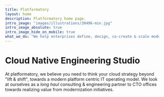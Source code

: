 ```yaml
---
title: Platformatory
layout: home
description: Platformatory home page.
intro_image: "images/illustrations/30496-min.jpg"
intro_image_absolute: true
intro_image_hide_on_mobile: true
what_we_do: "We help enterprises define, design, co-create & scale modern digital platforms, with a focus on APIs, Data & Infrastructure"
---
```


# Cloud Native Engineering Studio

At platformatory, we believe you need to think your cloud strategy beyond "lift & shift", towards a modern platform centric IT operating model. We look at ourselves as a _long haul_ consulting & engineering partner to CTO offices towards realizing value from modernization initiatives.
